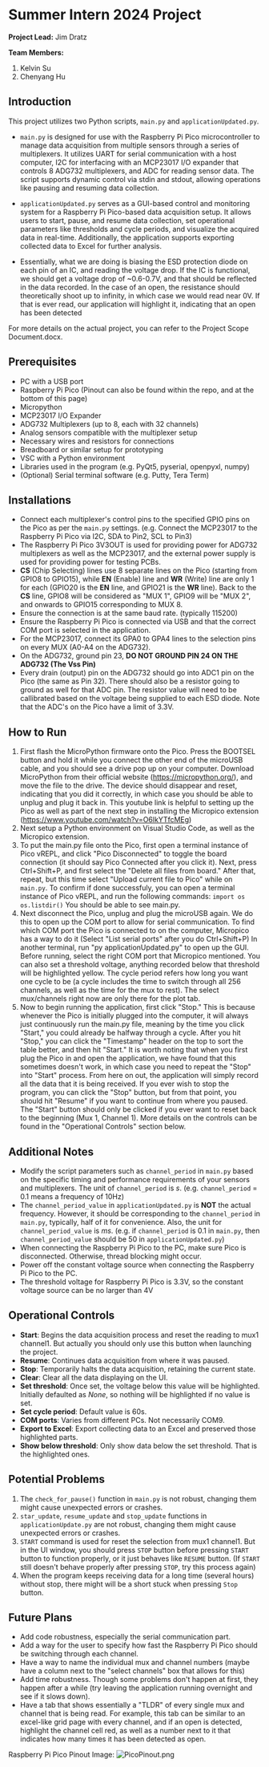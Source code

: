 # Summer Intern 2024 Project

**Project Lead:** Jim Dratz

**Team Members:**
1. Kelvin Su
2. Chenyang Hu

## Introduction
This project utilizes two Python scripts, `main.py` and `applicationUpdated.py`.

- `main.py` is designed for use with the Raspberry Pi Pico microcontroller to manage data acquisition from multiple sensors through a series of multiplexers. It utilizes UART for serial communication with a host computer, I2C for interfacing with an MCP23017 I/O expander that controls 8 ADG732 multiplexers, and ADC for reading sensor data. The script supports dynamic control via stdin and stdout, allowing operations like pausing and resuming data collection.

- `applicationUpdated.py` serves as a GUI-based control and monitoring system for a Raspberry Pi Pico-based data acquisition setup. It allows users to start, pause, and resume data collection, set operational parameters like thresholds and cycle periods, and visualize the acquired data in real-time. Additionally, the application supports exporting collected data to Excel for further analysis.

- Essentially, what we are doing is biasing the ESD protection diode on each pin of an IC, and reading the voltage drop. If the IC is functional, we should get a voltage drop of ~0.6-0.7V, and that should be reflected in the data recorded. In the case of an open, the resistance should theoretically shoot up to infinity, in which case we would read near 0V. If that is ever read, our application will highlight it, indicating that an open has been detected

For more details on the actual project, you can refer to the Project Scope Document.docx.

## Prerequisites
- PC with a USB port
- Raspberry Pi Pico (Pinout can also be found within the repo, and at the bottom of this page)
- Micropython
- MCP23017 I/O Expander
- ADG732 Multiplexers (up to 8, each with 32 channels)
- Analog sensors compatible with the multiplexer setup
- Necessary wires and resistors for connections
- Breadboard or similar setup for prototyping
- VSC with a Python environment
- Libraries used in the program (e.g. PyQt5, pyserial, openpyxl, numpy)
- (Optional) Serial terminal software (e.g. Putty, Tera Term)

## Installations
- Connect each multiplexer's control pins to the specified GPIO pins on the Pico as per the `main.py` settings. (e.g. Connect the MCP23017 to the Raspberry Pi Pico via I2C, SDA to Pin2, SCL to Pin3)
- The Raspberry Pi Pico 3V3OUT is used for providing power for ADG732 multiplexers as well as the MCP23017, and the external power supply is used for providing power for testing PCBs.
- **CS** (Chip Selecting) lines use 8 separate lines on the Pico (starting from GPIO8 to GPIO15), while **EN** (Enable) line and **WR** (Write) line are only 1 for each (GPIO20 is the **EN** line, and GPIO21 is the **WR** line). Back to the **CS** line, GPIO8 will be considered as "MUX 1", GPIO9 will be "MUX 2", and onwards to GPIO15 corresponding to MUX 8.
- Ensure the connection is at the same baud rate. (typically 115200)
- Ensure the Raspberry Pi Pico is connected via USB and that the correct COM port is selected in the application.
- For the MCP23017, connect its GPA0 to GPA4 lines to the selection pins on every MUX (A0-A4 on the ADG732). 
- On the ADG732, ground pin 23, **DO NOT GROUND PIN 24 ON THE ADG732 (The Vss Pin)**
- Every drain (output) pin on the ADG732 should go into ADC1 pin on the Pico (the same as Pin 32). There should also be a resistor going to ground as well for that ADC pin. The resistor value will need to be callibrated based on the voltage being supplied to each ESD diode. Note that the ADC's on the Pico have a limit of 3.3V.

## How to Run
1. First flash the MicroPython firmware onto the Pico. Press the BOOTSEL button and hold it while you connect the other end of the microUSB cable, and you should see a drive pop up on your computer. Download MicroPython from their official website (https://micropython.org/), and move the file to the drive. The device should disappear and reset, indicating that you did it correctly, in which case you should be able to unplug and plug it back in. This youtube link is helpful to setting up the Pico as well as part of the next step in installing the Micropico extension (https://www.youtube.com/watch?v=O6lkYTfcMEg)
2. Next setup a Python environment on Visual Studio Code, as well as the Micropico extension.
3. To put the main.py file onto the Pico, first open a terminal instance of Pico vREPL, and click "Pico Disconnected" to toggle the board connection (it should say Pico Connected after you click it). Next, press Ctrl+Shift+P, and first select the "Delete all files from board." After that, repeat, but this time select "Upload current file to Pico" while on `main.py`. To confirm if done successfuly, you can open a terminal instance of Pico vREPL, and run the following commands:
`import os`
`os.listdir()`
You should be able to see main.py.
4. Next disconnect the Pico, unplug and plug the microUSB again. We do this to open up the COM port to allow for serial communication. To find which COM port the Pico is connected to on the computer, Micropico has a way to do it (Select "List serial ports" after you do Ctrl+Shift+P) In another terminal, run "py applicationUpdated.py" to open up the GUI. Before running, select the right COM port that Micropico mentioned. You can also set a threshold voltage, anything recorded below that threshold will be highlighted yellow. The cycle period refers how long you want one cycle to be (a cycle includes the time to switch through all 256 channels, as well as the time for the mux to rest). The select mux/channels right now are only there for the plot tab.
5. Now to begin running the application, first click "Stop." This is because whenever the Pico is initially plugged into the computer, it will always just continuously run the main.py file, meaning by the time you click "Start," you could already be halfway through a cycle. After you hit "Stop," you can click the "Timestamp" header on the top to sort the table better, and then hit "Start." It is worth noting that when you first plug the Pico in and open the application, we have found that this sometimes doesn't work, in which case you need to repeat the "Stop" into "Start" process. From here on out, the application will simply record all the data that it is being received. If you ever wish to stop the program, you can click the "Stop" button, but from that point, you should hit "Resume" if you want to continue from where you paused. The "Start" button should only be clicked if you ever want to reset back to the beginning (Mux 1, Channel 1). More details on the controls can be found in the "Operational Controls" section below.

## Additional Notes
- Modify the script parameters such as `channel_period` in `main.py` based on the specific timing and performance requirements of your sensors and multiplexers. The unit of `channel_period` is *s*. (e.g. `channel_period` = 0.1 means a frequency of 10Hz)
- The `channel_period_value` in `applicationUpdated.py` is **NOT** the actual frequency. However, it should be corresponding to the `channel_period` in `main.py`, typically, half of it for convenience. Also, the unit for `channel_period_value` is *ms*. (e.g. if `channel_period` is 0.1 in `main.py`, then `channel_period_value` should be 50 in `applicationUpdated.py`)
- When connecting the Raspberry Pi Pico to the PC, make sure Pico is disconnected. Otherwise, thread blocking might occur.
- Power off the constant voltage source when connecting the Raspberry Pi Pico to the PC.
- The threshold voltage for Raspberry Pi Pico is 3.3V, so the constant voltage source can be no larger than 4V

## Operational Controls
- **Start**: Begins the data acquisition process and reset the reading to mux1 channel1. But actually you should only use this button when launching the project.
- **Resume**: Continues data acquisition from where it was paused.
- **Stop**: Temporarily halts the data acquisition, retaining the current state.
- **Clear**: Clear all the data displaying on the UI.
- **Set threshold**: Once set, the voltage below this value will be highlighted. Initially defaulted as *None*, so nothing will be highlighted if no value is set.
- **Set cycle period**: Default value is 60s.
- **COM ports**: Varies from different PCs. Not necessarily COM9.
- **Export to Excel**: Export collecting data to an Excel and preserved those highlighted parts.
- **Show below threshold**: Only show data below the set threshold. That is the highlighted ones.

## Potential Problems
1. The `check_for_pause()` function in `main.py` is not robust, changing them might cause unexpected errors or crashes. 
2. `star_update`, `resume_update` and `stop_update` functions in `applicationUpdate.py` are not robust, changing them might cause unexpected errors or crashes.
3. `START` command is used for reset the selection from mux1 channel1. But in the UI window, you should press `STOP` button before pressing `START` button to function properly, or it just behaves like `RESUME` button. (If `START` still doesn't behave properly after pressing `STOP`, try this process again)
4. When the program keeps receiving data for a long time (several hours) without stop, there might will be a short stuck when pressing `Stop` button.

## Future Plans
- Add code robustness, especially the serial communication part. 
- Add a way for the user to specify how fast the Raspberry Pi Pico should be switching through each channel.
- Have a way to name the individual mux and channel numbers (maybe have a column next to the "select channels" box that allows for this)
- Add time robustness. Though some problems don't happen at first, they happen after a while (try leaving the application running overnight and see if it slows down).
- Have a tab that shows essentially a "TLDR" of every single mux and channel that is being read. For example, this tab can be similar to an excel-like grid page with every channel, and if an open is detected, highlight the channel cell red, as well as a number next to it that indicates how many times it has been detected as open.


Raspberry Pi Pico Pinout Image:
![PicoPinout.png](PicoPinout.png)